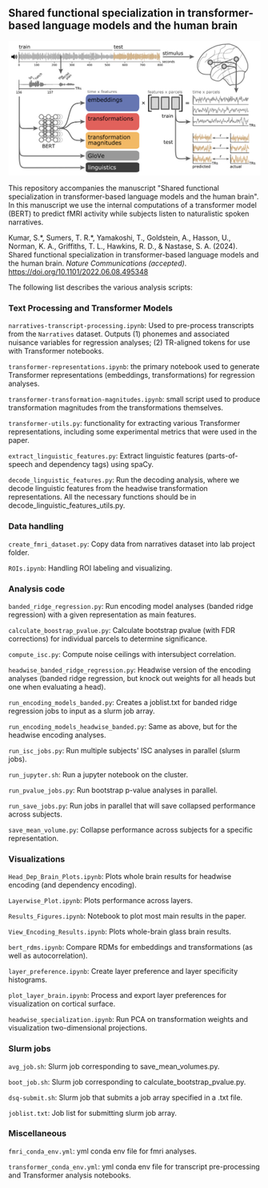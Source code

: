 ## Shared functional specialization in transformer-based language models and the human brain

![alt text](https://github.com/tsumers/bert-brains/blob/master/figure_1_github.png?raw=true)

This repository accompanies the manuscript "Shared functional specialization in transformer-based language models and the human brain". In this manuscript we use the internal computations of a transformer model (BERT) to predict fMRI activity while subjects listen to naturalistic spoken narratives.

Kumar, S.\*, Sumers, T. R.\*, Yamakoshi, T., Goldstein, A., Hasson, U., Norman, K. A., Griffiths, T. L., Hawkins, R. D., & Nastase, S. A. (2024). Shared functional specialization in
transformer-based language models and the human brain. *Nature Communications (accepted)*. https://doi.org/10.1101/2022.06.08.495348

The following list describes the various analysis scripts:

### Text Processing and Transformer Models
`narratives-transcript-processing.ipynb`: Used to pre-process transcripts from the `Narratives` dataset. Outputs (1) phonemes and associated nuisance variables for regression analyses; (2) TR-aligned tokens for use with Transformer notebooks.

`transformer-representations.ipynb`: the primary notebook used to generate Transformer representations (embeddings, transformations) for regression analyses.  

`transformer-transformation-magnitudes.ipynb`: small script used to produce transformation magnitudes from the transformations themselves.  

`transformer-utils.py`: functionality for extracting various Transformer representations, including some experimental metrics that were used in the paper.  

`extract_linguistic_features.py`: Extract linguistic features (parts-of-speech and dependency tags) using spaCy.

`decode_linguistic_features.py`: Run the decoding analysis, where we decode linguistic features from the headwise transformation representations. All the necessary functions should be in decode_linguistic_features_utils.py.

### Data handling
`create_fmri_dataset.py`: Copy data from narratives dataset into lab project folder.

`ROIs.ipynb`: Handling ROI labeling and visualizing.


### Analysis code
`banded_ridge_regression.py`: Run encoding model analyses (banded ridge regression) with a given representation as main features.

`calculate_boostrap_pvalue.py`: Calculate bootstrap pvalue (with FDR corrections) for individual parcels to determine significance.

`compute_isc.py`: Compute noise ceilings with intersubject correlation.

`headwise_banded_ridge_regression.py`: Headwise version of the encoding analyses (banded ridge regression, but knock out weights for all heads but one when evaluating a head).

`run_encoding_models_banded.py`: Creates a joblist.txt for banded ridge regression jobs to input as a slurm job array.

`run_encoding_models_headwise_banded.py`: Same as above, but for the headwise encoding analyses.

`run_isc_jobs.py`: Run multiple subjects' ISC analyses in parallel (slurm jobs).

`run_jupyter.sh`: Run a jupyter notebook on the cluster.

`run_pvalue_jobs.py`: Run bootstrap p-value analyses in parallel.

`run_save_jobs.py`: Run jobs in parallel that will save collapsed performance across subjects.

`save_mean_volume.py`: Collapse performance across subjects for a specific representation.


### Visualizations
`Head_Dep_Brain_Plots.ipynb`: Plots whole brain results for headwise encoding (and dependency encoding).

`Layerwise_Plot.ipynb`: Plots performance across layers.

`Results_Figures.ipynb`: Notebook to plot most main results in the paper.

`View_Encoding_Results.ipynb`: Plots whole-brain glass brain results.

`bert_rdms.ipynb`: Compare RDMs for embeddings and transformations (as well as autocorrelation).

`layer_preference.ipynb`: Create layer preference and layer specificity histograms.

`plot_layer_brain.ipynb`: Process and export layer preferences for visualization on cortical surface.

`headwise_specialization.ipynb`: Run PCA on transformation weights and visualization two-dimensional projections.


### Slurm jobs
`avg_job.sh`: Slurm job corresponding to save_mean_volumes.py.

`boot_job.sh`: Slurm job corresponding to calculate_bootstrap_pvalue.py.

`dsq-submit.sh`: Slurm job that submits a job array specified in a .txt file.

`joblist.txt`: Job list for submitting slurm job array.


### Miscellaneous
`fmri_conda_env.yml`: yml conda env file for fmri analyses.

`transformer_conda_env.yml`: yml conda env file for transcript pre-processing and Transformer analysis notebooks.
